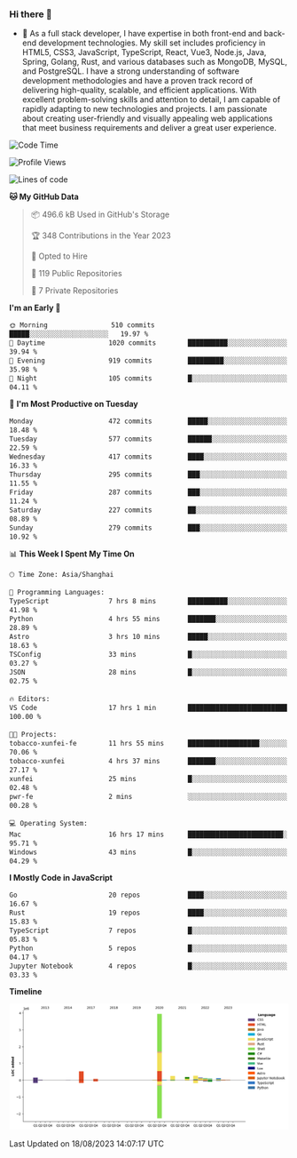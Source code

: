 ### Hi there 👋

- 🌱 As a full stack developer, I have expertise in both front-end and back-end development technologies. My skill set includes proficiency in HTML5, CSS3, JavaScript, TypeScript, React, Vue3, Node.js, Java, Spring, Golang, Rust, and various databases such as MongoDB, MySQL, and PostgreSQL. I have a strong understanding of software development methodologies and have a proven track record of delivering high-quality, scalable, and efficient applications. With excellent problem-solving skills and attention to detail, I am capable of rapidly adapting to new technologies and projects. I am passionate about creating user-friendly and visually appealing web applications that meet business requirements and deliver a great user experience.

<!--START_SECTION:waka-->
![Code Time](http://img.shields.io/badge/Code%20Time-1%2C099%20hrs%2035%20mins-blue)

![Profile Views](http://img.shields.io/badge/Profile%20Views-0-blue)

![Lines of code](https://img.shields.io/badge/From%20Hello%20World%20I%27ve%20Written-6.0%20million%20lines%20of%20code-blue)

**🐱 My GitHub Data** 

> 📦 496.6 kB Used in GitHub's Storage 
 > 
> 🏆 348 Contributions in the Year 2023
 > 
> 💼 Opted to Hire
 > 
> 📜 119 Public Repositories 
 > 
> 🔑 7 Private Repositories 
 > 
**I'm an Early 🐤** 

```text
🌞 Morning                510 commits         █████░░░░░░░░░░░░░░░░░░░░   19.97 % 
🌆 Daytime                1020 commits        ██████████░░░░░░░░░░░░░░░   39.94 % 
🌃 Evening                919 commits         █████████░░░░░░░░░░░░░░░░   35.98 % 
🌙 Night                  105 commits         █░░░░░░░░░░░░░░░░░░░░░░░░   04.11 % 
```
📅 **I'm Most Productive on Tuesday** 

```text
Monday                   472 commits         █████░░░░░░░░░░░░░░░░░░░░   18.48 % 
Tuesday                  577 commits         ██████░░░░░░░░░░░░░░░░░░░   22.59 % 
Wednesday                417 commits         ████░░░░░░░░░░░░░░░░░░░░░   16.33 % 
Thursday                 295 commits         ███░░░░░░░░░░░░░░░░░░░░░░   11.55 % 
Friday                   287 commits         ███░░░░░░░░░░░░░░░░░░░░░░   11.24 % 
Saturday                 227 commits         ██░░░░░░░░░░░░░░░░░░░░░░░   08.89 % 
Sunday                   279 commits         ███░░░░░░░░░░░░░░░░░░░░░░   10.92 % 
```


📊 **This Week I Spent My Time On** 

```text
🕑︎ Time Zone: Asia/Shanghai

💬 Programming Languages: 
TypeScript               7 hrs 8 mins        ██████████░░░░░░░░░░░░░░░   41.98 % 
Python                   4 hrs 55 mins       ███████░░░░░░░░░░░░░░░░░░   28.89 % 
Astro                    3 hrs 10 mins       █████░░░░░░░░░░░░░░░░░░░░   18.63 % 
TSConfig                 33 mins             █░░░░░░░░░░░░░░░░░░░░░░░░   03.27 % 
JSON                     28 mins             █░░░░░░░░░░░░░░░░░░░░░░░░   02.75 % 

🔥 Editors: 
VS Code                  17 hrs 1 min        █████████████████████████   100.00 % 

🐱‍💻 Projects: 
tobacco-xunfei-fe        11 hrs 55 mins      ██████████████████░░░░░░░   70.06 % 
tobacco-xunfei           4 hrs 37 mins       ███████░░░░░░░░░░░░░░░░░░   27.17 % 
xunfei                   25 mins             █░░░░░░░░░░░░░░░░░░░░░░░░   02.48 % 
pwr-fe                   2 mins              ░░░░░░░░░░░░░░░░░░░░░░░░░   00.28 % 

💻 Operating System: 
Mac                      16 hrs 17 mins      ████████████████████████░   95.71 % 
Windows                  43 mins             █░░░░░░░░░░░░░░░░░░░░░░░░   04.29 % 
```

**I Mostly Code in JavaScript** 

```text
Go                       20 repos            ████░░░░░░░░░░░░░░░░░░░░░   16.67 % 
Rust                     19 repos            ████░░░░░░░░░░░░░░░░░░░░░   15.83 % 
TypeScript               7 repos             █░░░░░░░░░░░░░░░░░░░░░░░░   05.83 % 
Python                   5 repos             █░░░░░░░░░░░░░░░░░░░░░░░░   04.17 % 
Jupyter Notebook         4 repos             █░░░░░░░░░░░░░░░░░░░░░░░░   03.33 % 
```



**Timeline**

![Lines of Code chart](https://raw.githubusercontent.com/elton/elton/main/assets/bar_graph.png)


 Last Updated on 18/08/2023 14:07:17 UTC
<!--END_SECTION:waka-->

<!--
**elton/elton** is a ✨ _special_ ✨ repository because its `README.md` (this file) appears on your GitHub profile.

Here are some ideas to get you started:

- 🔭 I’m currently working on ...
- 🌱 I’m currently learning ...
- 👯 I’m looking to collaborate on ...
- 🤔 I’m looking for help with ...
- 💬 Ask me about ...
- 📫 How to reach me: ...
- 😄 Pronouns: ...
- ⚡ Fun fact: ...
-->
